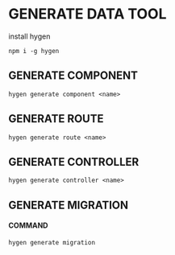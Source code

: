 # GENERATE DATA TOOL

install hygen

`npm i -g hygen`

## GENERATE COMPONENT

`hygen generate component <name>`

## GENERATE ROUTE

`hygen generate route <name>`

## GENERATE CONTROLLER

`hygen generate controller <name>`

## GENERATE MIGRATION

#### COMMAND

`hygen generate migration`
